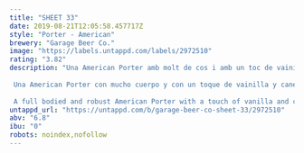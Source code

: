 ```yaml
---
title: "SHEET 33"
date: 2019-08-21T12:05:58.457717Z
style: "Porter - American"
brewery: "Garage Beer Co."
image: "https://labels.untappd.com/labels/2972510"
rating: "3.82"
description: "Una American Porter amb molt de cos i amb un toc de vainilla i canyella.  Una American Porter con mucho cuerpo y con un toque de vainilla y canela.  A full bodied and robust American Porter with a touch of vanilla and cinnamon."
untappd_url: "https://untappd.com/b/garage-beer-co-sheet-33/2972510"
abv: "6.8"
ibu: "0"
robots: noindex,nofollow
---
```

